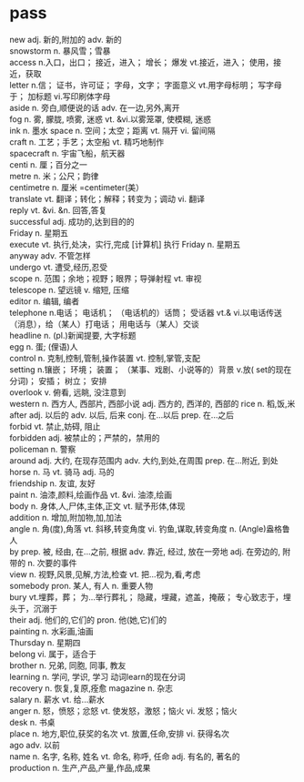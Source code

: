 # pass

new	adj. 新的,附加的 adv. 新的  
snowstorm	n. 暴风雪；雪暴  
access	n.入口，出口； 接近，进入； 增长； 爆发 vt.接近，进入； 使用，接近，获取  
letter	n.信； 证书，许可证； 字母，文字； 字面意义 vt.用字母标明； 写字母于； 加标题 vi.写印刷体字母  
aside	n. 旁白,顺便说的话 adv. 在一边,另外,离开  
fog	n. 雾, 朦胧, 喷雾, 迷惑 vt. &vi.以雾笼罩, 使模糊, 迷惑  
ink	n. 墨水 
space n. 空间；太空；距离 vt. 隔开 vi. 留间隔  
craft n. 工艺；手艺；太空船 vt. 精巧地制作  
spacecraft	n. 宇宙飞船，航天器  
centi n. 厘；百分之一  
metre n. 米；公尺；韵律  
centimetre	n. 厘米 =centimeter(美）  
translate	vt. 翻译；转化；解释；转变为；调动 vi. 翻译  
reply	vt. &vi. &n. 回答,答复  
successful	adj. 成功的,达到目的的  
Friday	n. 星期五  
execute	vt. 执行,处决，实行,完成 [计算机] 执行 
Friday	n. 星期五  
anyway	adv. 不管怎样  
undergo	vt. 遭受,经历,忍受  
scope n. 范围；余地；视野；眼界；导弹射程 vt. 审视  
telescope	n. 望远镜 v. 缩短, 压缩  
editor	n. 编辑, 编者  
telephone	n.电话； 电话机； （电话机的）话筒； 受话器 vt.& vi.以电话传送（消息），给（某人）打电话； 用电话与（某人）交谈  
headline	n. (pl.)新闻提要, 大字标题  
egg	n. 蛋; (俚语)人  
control	n. 克制,控制,管制,操作装置 vt. 控制,掌管,支配  
setting	n.镶嵌； 环境； 装置； （某事、戏剧、小说等的）背景 v.放( set的现在分词)； 安插； 树立； 安排  
overlook	v. 俯看, 远眺, 没注意到  
western	n. 西方人, 西部片, 西部小说 adj. 西方的, 西洋的, 西部的 
rice	n. 稻,饭,米  
after	adj. 以后的 adv. 以后, 后来 conj. 在...以后 prep. 在...之后  
forbid	vt. 禁止,妨碍, 阻止  
forbidden adj. 被禁止的；严禁的，禁用的  
policeman	n. 警察  
around	adj. 大约, 在现存范围内 adv. 大约,到处,在周围 prep. 在...附近, 到处  
horse	n. 马 vt. 骑马 adj. 马的  
friendship	n. 友谊, 友好  
paint	n. 油漆,颜料,绘画作品 vt. &vi. 油漆,绘画  
body	n. 身体,人,尸体,主体,正文 vt. 赋予形体,体现  
addition	n. 增加,附加物,加,加法  
angle	n. 角(度),角落 vt. 斜移,转变角度 vi. 钓鱼,谋取,转变角度 n. (Angle)盎格鲁人    
by	prep. 被, 经由, 在...之前, 根据 adv. 靠近, 经过, 放在一旁地 adj. 在旁边的, 附带的 n. 次要的事件    
view	n. 视野,风景,见解,方法,检查 vt. 把...视为,看,考虑   
somebody	pron. 某人, 有人 n. 重要人物  
bury	vt.埋葬，葬； 为…举行葬礼； 隐藏，埋藏，遮盖，掩蔽； 专心致志于，埋头于，沉溺于  
their	adj. 他们的,它们的 pron. 他(她,它)们的  
painting	n. 水彩画,油画  
Thursday	n. 星期四  
belong	vi. 属于，适合于  
brother	n. 兄弟, 同胞, 同事, 教友  
learning	n. 学问, 学识, 学习 动词learn的现在分词  
recovery	n. 恢复,复原,痊愈 
magazine	n. 杂志  
salary	n. 薪水 vt. 给...薪水  
anger	n. 怒，愤怒；忿怒 vt. 使发怒，激怒；恼火 vi. 发怒；恼火  
desk	n. 书桌  
place	n. 地方,职位,获奖的名次 vt. 放置,任命,安排 vi. 获得名次  
ago	adv. 以前  
name	n. 名字, 名称, 姓名 vt. 命名, 称呼, 任命 adj. 有名的, 著名的  
production	n. 生产,产品,产量,作品,成果  
